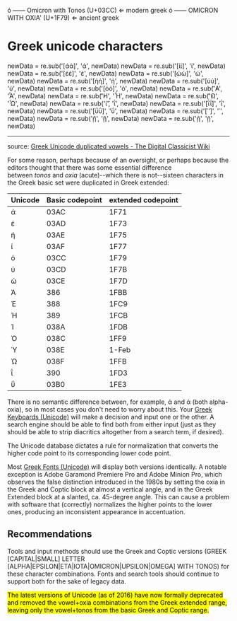 ό —— Omicron with Tonos (U+03CC) ⇐ modern greek
ό —— OMICRON WITH OXIA' (U+1F79) ⇐ ancient greek


# Greek unicode characters
newData = re.sub('[άά]', 'ά', newData)
newData = re.sub('[ίί]', 'ί', newData)
newData = re.sub('[έέ]', 'έ', newData)
newData = re.sub('[ώώ]', 'ώ', newData)
newData = re.sub('[ήή]', 'ή', newData)
newData = re.sub('[ύύ]', 'ύ', newData)
newData = re.sub('[όό]', 'ό', newData)
newData = re.sub('̓͂Α', 'Ἆ', newData)
newData = re.sub('̓͂Η', 'Ἦ', newData)
newData = re.sub('̓͂Ω', 'Ὦ', newData)
newData = re.sub('ί̈', 'ΐ', newData)
newData = re.sub('[ΐΐ]', 'ΐ', newData)
newData = re.sub('[ΰΰ]', 'ΰ', newData)
newData = re.sub('[᾿ʼ]', '᾽', newData)
newData = re.sub('ῇ', 'ῇ', newData)
newData = re.sub('ῇ', 'ῇ', newData)


---

source: [Greek Unicode duplicated vowels - The Digital Classicist Wiki](https://wiki.digitalclassicist.org/Greek_Unicode_duplicated_vowels)

For some reason, perhaps because of an oversight, or perhaps because the editors thought that there was some essential difference between _tonos_ and _oxia_ (acute)--which there is not--sixteen characters in the Greek basic set were duplicated in Greek extended:

| Unicode | Basic codepoint | extended codepoint |
|---------|-----------------|--------------------|
| ά       | 03AC            | 1F71               |
| έ       | 03AD            | 1F73               |
| ή       | 03AE            | 1F75               |
| ί       | 03AF            | 1F77               |
| ό       | 03CC            | 1F79               |
| ύ       | 03CD            | 1F7B               |
| ώ       | 03CE            | 1F7D               |
| Ά       | 386             | 1FBB               |
| Έ       | 388             | 1FC9               |
| Ή       | 389             | 1FCB               |
| Ί       | 038A            | 1FDB               |
| Ό       | 038C            | 1FF9               |
| Ύ       | 038E            | 1-Feb              |
| Ώ       | 038F            | 1FFB               |
| ΐ       | 390             | 1FD3               |
| ΰ       | 03B0            | 1FE3               |


There is no semantic difference between, for example, ά and ά (both alpha-oxia), so in most cases you don't need to worry about this. Your [Greek Keyboards (Unicode)](https://wiki.digitalclassicist.org/Greek_Keyboards_(Unicode) "Greek Keyboards (Unicode)") will make a decision and input one or the other. A search engine should be able to find both from either input (just as they should be able to strip diacritics altogether from a search term, if desired).

The Unicode database dictates a rule for normalization that converts the higher code point to its corresponding lower code point.

Most [Greek Fonts (Unicode)](https://wiki.digitalclassicist.org/Greek_Fonts_(Unicode) "Greek Fonts (Unicode)") will display both versions identically. A notable exception is Adobe Garamond Premiere Pro and Adobe Minion Pro, which observes the false distinction introduced in the 1980s by setting the oxia in the Greek and Coptic block at almost a vertical angle, and in the Greek Extended block at a slanted, ca. 45-degree angle. This can cause a problem with software that (correctly) normalizes the higher points to the lower ones, producing an inconsistent appearance in accentuation.

## Recommendations

Tools and input methods should use the Greek and Coptic versions (GREEK [CAPITAL|SMALL] LETTER [ALPHA|EPSILON|ETA|IOTA|OMICRON|UPSILON|OMEGA] WITH TONOS) for these character combinations. Fonts and search tools should continue to support both for the sake of legacy data.

<mark>The latest versions of Unicode (as of 2016) have now formally deprecated and removed the vowel+oxia combinations from the Greek extended range, leaving only the vowel+tonos from the basic Greek and Coptic range.</mark>